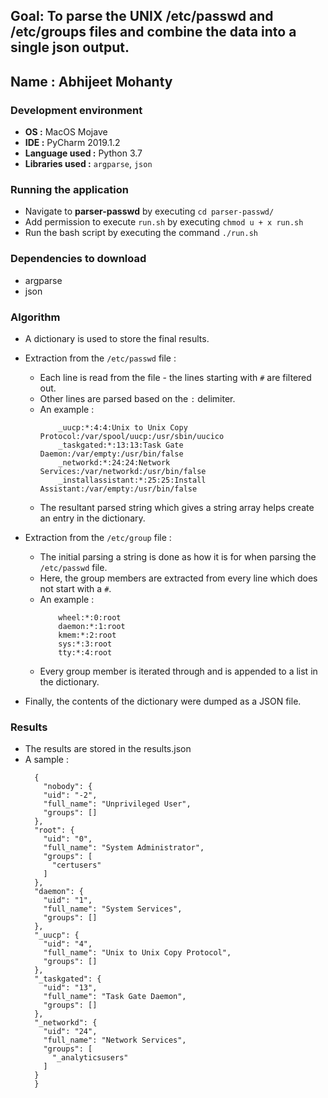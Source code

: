 Goal: To parse the UNIX /etc/passwd and /etc/groups files and combine the data into a single json output.
--
Name : Abhijeet Mohanty
--

### Development environment
* **OS :** MacOS Mojave
* **IDE :** PyCharm 2019.1.2
* **Language used :** Python 3.7
* **Libraries used :** `argparse`, `json`

### Running the application
* Navigate to **parser-passwd** by executing `cd parser-passwd/`
* Add permission to execute `run.sh` by executing `chmod u + x run.sh`
* Run the bash script by executing the command `./run.sh`

### Dependencies to download

* argparse
* json

### Algorithm
* A dictionary is used to store the final results.
* Extraction from the `/etc/passwd` file : 
    * Each line is read from the file - the lines starting with `#` are filtered out.
    * Other lines are parsed based on the `:` delimiter.
    * An example :
        ```
            _uucp:*:4:4:Unix to Unix Copy Protocol:/var/spool/uucp:/usr/sbin/uucico
            _taskgated:*:13:13:Task Gate Daemon:/var/empty:/usr/bin/false
            _networkd:*:24:24:Network Services:/var/networkd:/usr/bin/false
            _installassistant:*:25:25:Install Assistant:/var/empty:/usr/bin/false
        ```
    * The resultant parsed string which gives a string array helps create an entry in the dictionary.

* Extraction from the `/etc/group` file : 
    * The initial parsing a string is done as how it is for when parsing the `/etc/passwd` file.
    * Here, the group members are extracted from every line which does not start with a `#`.
    * An example : 
        ```
            wheel:*:0:root
            daemon:*:1:root
            kmem:*:2:root
            sys:*:3:root
            tty:*:4:root
        ```
    * Every group member is iterated through and is appended to a list in the dictionary.

* Finally, the contents of the dictionary were dumped as a JSON file.    

### Results
* The results are stored in the results.json
* A sample :
    ```
      {
        "nobody": {
        "uid": "-2",
        "full_name": "Unprivileged User",
        "groups": []
      },
      "root": {
        "uid": "0",
        "full_name": "System Administrator",
        "groups": [
          "certusers"
        ]
      },
      "daemon": {
        "uid": "1",
        "full_name": "System Services",
        "groups": []
      },
      "_uucp": {
        "uid": "4",
        "full_name": "Unix to Unix Copy Protocol",
        "groups": []
      },
      "_taskgated": {
        "uid": "13",
        "full_name": "Task Gate Daemon",
        "groups": []
      },
      "_networkd": {
        "uid": "24",
        "full_name": "Network Services",
        "groups": [
          "_analyticsusers"
        ]
      }
      }
    ```


